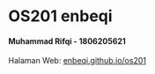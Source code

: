 # OS201 enbeqi
#### Muhammad Rifqi - 1806205621
Halaman Web: [enbeqi.github.io/os201](https://enbeqi.github.io/os201/)

